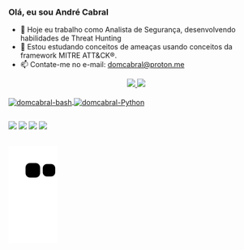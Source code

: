 ### Olá, eu sou André Cabral


- 🔭 Hoje eu trabalho como Analista de Segurança, desenvolvendo habilidades de Threat Hunting
- 🌱 Estou estudando conceitos de ameaças usando conceitos da framework MITRE ATT&CK®.
- 📫 Contate-me no e-mail: domcabral@proton.me

<div align="center">
  <a href="https://github.com/domcabral9">
  <img height="180em" src="https://github-readme-stats.vercel.app/api?username=domcabral9&show_icons=true&theme=dark&include_all_commits=true&count_private=true"/>
  <img height="180em" src="https://github-readme-stats.vercel.app/api/top-langs/?username=domcabral9&layout=compact&langs_count=7&theme=dark"/>
</div>
<div style="display: inline_block"><br>
  <img align="center" alt="domcabral-bash" height="30" width="40" src="https://cdn.jsdelivr.net/gh/devicons/devicon/icons/bash/bash-plain.svg">
  <img align="center" alt="domcabral-Python" height="30" width="40" src="https://cdn.jsdelivr.net/gh/devicons/devicon/icons/python/python-original.svg">
</div>
  
  ##
  
<div>

  <a href="https://www.instagram.com/domcabral9" target="_blank"><img src="https://img.shields.io/badge/-Instagram-%23E4405F?style=for-the-badge&logo=instagram&logoColor=white" target="_blank"></a>
 	<a href="https://www.twitch.tv/domcabral9" target="_blank"><img src="https://img.shields.io/badge/Twitch-9146FF?style=for-the-badge&logo=twitch&logoColor=white" target="_blank"></a> 
  <a href = "mailto:domcabral@protonmail.com"><img src="https://img.shields.io/badge/ProtonMail-8B89CC?style=for-the-badge&logo=protonmail&logoColor=white" target="_blank"></a>
  <a href="https://www.linkedin.com/in/domcabral/" target="_blank"><img src="https://img.shields.io/badge/-LinkedIn-%230077B5?style=for-the-badge&logo=linkedin&logoColor=white" target="_blank"></a> 
  
</div>
  
  ##
  
![Snake animation](https://github.com/domcabral9/domcabral9/blob/output/github-contribution-grid-snake.svg)
